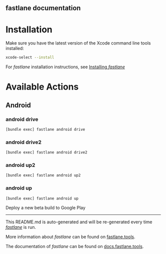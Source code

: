 fastlane documentation
----

# Installation

Make sure you have the latest version of the Xcode command line tools installed:

```sh
xcode-select --install
```

For _fastlane_ installation instructions, see [Installing _fastlane_](https://docs.fastlane.tools/#installing-fastlane)

# Available Actions

## Android

### android drive

```sh
[bundle exec] fastlane android drive
```



### android drive2

```sh
[bundle exec] fastlane android drive2
```



### android up2

```sh
[bundle exec] fastlane android up2
```



### android up

```sh
[bundle exec] fastlane android up
```

Deploy a new beta build to Google Play

----

This README.md is auto-generated and will be re-generated every time [_fastlane_](https://fastlane.tools) is run.

More information about _fastlane_ can be found on [fastlane.tools](https://fastlane.tools).

The documentation of _fastlane_ can be found on [docs.fastlane.tools](https://docs.fastlane.tools).
